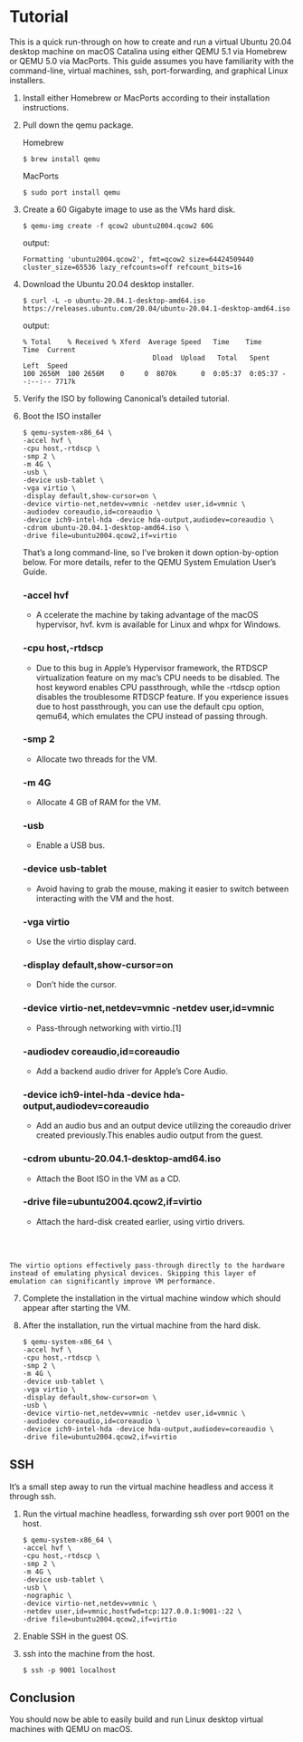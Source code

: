 # Tutorial
This is a quick run-through on how to create and run a virtual Ubuntu 20.04 desktop machine on macOS Catalina using either QEMU 5.1 via Homebrew or QEMU 5.0 via MacPorts. This guide assumes you have familiarity with the command-line, virtual machines, ssh, port-forwarding, and graphical Linux installers.

1. Install either Homebrew or MacPorts according to their installation instructions.

2. Pull down the qemu package.

    Homebrew
    ```
    $ brew install qemu
    ```
    MacPorts
    ```
    $ sudo port install qemu
    ```
3. Create a 60 Gigabyte image to use as the VMs hard disk.
    ```
    $ qemu-img create -f qcow2 ubuntu2004.qcow2 60G
    ```
    output:
    ```
    Formatting 'ubuntu2004.qcow2', fmt=qcow2 size=64424509440 cluster_size=65536 lazy_refcounts=off refcount_bits=16
    ```
4. Download the Ubuntu 20.04 desktop installer.
    ```
    $ curl -L -o ubuntu-20.04.1-desktop-amd64.iso https://releases.ubuntu.com/20.04/ubuntu-20.04.1-desktop-amd64.iso
    ```
    output:
    ```
    % Total    % Received % Xferd  Average Speed   Time    Time     Time  Current
                                    Dload  Upload   Total   Spent    Left  Speed
    100 2656M  100 2656M    0     0  8070k      0  0:05:37  0:05:37 --:--:-- 7717k
    ```
5. Verify the ISO by following Canonical’s detailed tutorial.

6. Boot the ISO installer
    ```
    $ qemu-system-x86_64 \
    -accel hvf \
    -cpu host,-rtdscp \
    -smp 2 \
    -m 4G \
    -usb \
    -device usb-tablet \
    -vga virtio \
    -display default,show-cursor=on \
    -device virtio-net,netdev=vmnic -netdev user,id=vmnic \
    -audiodev coreaudio,id=coreaudio \
    -device ich9-intel-hda -device hda-output,audiodev=coreaudio \
    -cdrom ubuntu-20.04.1-desktop-amd64.iso \
    -drive file=ubuntu2004.qcow2,if=virtio
    ```
    That’s a long command-line, so I’ve broken it down option-by-option below. For more details, refer to the QEMU System Emulation User’s Guide.

    ### **-accel hvf**
    - A ccelerate the machine by taking advantage of the macOS hypervisor, hvf. kvm is available for Linux and whpx for Windows.

    ### **-cpu host,-rtdscp**
    - Due to this bug in Apple’s Hypervisor framework, the RTDSCP virtualization feature on my mac’s CPU needs to be disabled. The host keyword enables CPU passthrough, while the -rtdscp option disables the troublesome RTDSCP feature. If you experience issues due to host passthrough, you can use the default cpu option, qemu64, which emulates the CPU instead of passing through.

    ### **-smp 2**
    - Allocate two threads for the VM.

    ### **-m 4G**
    - Allocate 4 GB of RAM for the VM.

    ### **-usb**
    - Enable a USB bus.

    ### **-device usb-tablet**
    - Avoid having to grab the mouse, making it easier to switch between interacting with the VM and the host.

    ### **-vga virtio**
    - Use the virtio display card.

    ### **-display default,show-cursor=on**
    - Don’t hide the cursor.

    ### **-device virtio-net,netdev=vmnic -netdev user,id=vmnic**
    - Pass-through networking with virtio.[1]

    ### **-audiodev coreaudio,id=coreaudio**
    - Add a backend audio driver for Apple’s Core Audio.

    ### **-device ich9-intel-hda -device hda-output,audiodev=coreaudio**
    - Add an audio bus and an output device utilizing the coreaudio driver created previously.This enables audio output from the guest.

    ### **-cdrom ubuntu-20.04.1-desktop-amd64.iso**
    - Attach the Boot ISO in the VM as a CD.

    ### **-drive file=ubuntu2004.qcow2,if=virtio**
    - Attach the hard-disk created earlier, using virtio drivers.
<br>
<br>

    The virtio options effectively pass-through directly to the hardware instead of emulating physical devices. Skipping this layer of emulation can significantly improve VM performance.

7. Complete the installation in the virtual machine window which should appear after starting the VM.

8. After the installation, run the virtual machine from the hard disk.
    ```
    $ qemu-system-x86_64 \
    -accel hvf \
    -cpu host,-rtdscp \
    -smp 2 \
    -m 4G \
    -device usb-tablet \
    -vga virtio \
    -display default,show-cursor=on \
    -usb \
    -device virtio-net,netdev=vmnic -netdev user,id=vmnic \
    -audiodev coreaudio,id=coreaudio \
    -device ich9-intel-hda -device hda-output,audiodev=coreaudio \
    -drive file=ubuntu2004.qcow2,if=virtio
    ```

## SSH
It’s a small step away to run the virtual machine headless and access it through ssh.

1. Run the virtual machine headless, forwarding ssh over port 9001 on the host.
    ```
    $ qemu-system-x86_64 \
    -accel hvf \
    -cpu host,-rtdscp \
    -smp 2 \
    -m 4G \
    -device usb-tablet \
    -usb \
    -nographic \
    -device virtio-net,netdev=vmnic \
    -netdev user,id=vmnic,hostfwd=tcp:127.0.0.1:9001-:22 \
    -drive file=ubuntu2004.qcow2,if=virtio
    ```
2. Enable SSH in the guest OS.

3. ssh into the machine from the host.
    ```
    $ ssh -p 9001 localhost
    ```

## Conclusion
You should now be able to easily build and run Linux desktop virtual machines with QEMU on macOS.